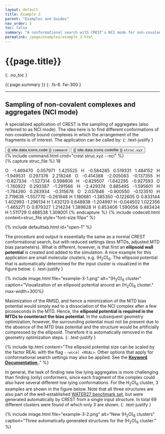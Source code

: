 ```yaml
---
layout: default
title: Example 3
parent: "Examples and Guides"
nav_order: 3
toc: false
summary: "A conformational search with CREST's NCI mode for non-covalent systems."
permalink: /page/examples/example_3.html
---
```


# {{page.title}}
{: .no_toc }

{{ page.summary }}
{: .fs-6 .fw-300 }

---

## Sampling of non-covalent complexes and aggregates (NCI mode)

A specialized application of CREST is the sampling of aggregates (also referred to as NCI mode). 
The idea here is to find different conformations of non-covalently bound complexes in 
which the arrangement of the fragments is of interest. 
The application can be called by:
{: .text-justify }

 <!-- Tab links -->
<div class="tab card">
  <button class="tablinks tab-id-1" onclick="openTabId(event, 'tab-1-1', 'tab-id-1')" id="open-1">{{ site.data.icons.code }} <code>command</code></button>
  <button class="tablinks tab-id-1" onclick="openTabId(event, 'tab-1-2', 'tab-id-1')">{{ site.data.icons.codefile }} <code>struc.xyz</code></button>
</div>
<!-- Tab content -->
<div id="tab-1-1" class="tabcontent tab-id-1" style="text-align:justify">
{% include command.html cmd="crest struc.xyz <span class='nt'>--nci</span>" %}
</div>
<div id="tab-1-2" class="tabcontent tab-id-1" style="text-align:justify">
{% capture struc_file %}
   18

 O    -1.469470     0.057971     1.425525
 H    -0.584285     0.519331     1.484152
 H    -1.949531     0.297378     2.218248
 O    -0.414388    -2.005083    -0.137355
 H    -0.827334    -1.527314     0.598606
 H    -0.829507    -1.642295    -0.927593
 O    -1.740922     0.293387    -1.291566
 H    -2.429374     0.885495    -1.595601
 H    -1.784260     0.283934    -0.315678
 O     2.037846    -0.900550    -0.123510
 H     2.719638    -1.557770    -0.261948
 H     1.180681    -1.385350    -0.122605
 O     0.833144     1.402993    -1.296134
 H     1.432120     0.648938    -1.204997
 H    -0.044502     1.022356    -1.465271
 O     0.879327     1.214234     1.389828
 H     0.853406     1.590056     0.483434
 H     1.511729     0.488538     1.308001
{% endcapture %}
{% include codecell.html content=struc_file style="font-size:10px" %}
</div>
{% include defaulttab.html id="open-1" %}



The procedure and output is essentially the same as a normal CREST conformational search, 
but with reduced settings (less MTDs, adjusted MTD bias parameters). 
What is different, however, is that first an **ellipsoid wall potential** is created and added
to the simulation. 
A nice example for this application are small molecular clusters, e.g. (H<sub>2</sub>O)<sub>6</sub>.
The ellipsoid potential that is automatically determined for the input cluster is visualized in the figure below.
{: .text-justify }

{% include image.html file="example-3-1.png" alt="(H<sub>2</sub>O)<sub>6</sub> cluster" caption="Visualization of an ellipsoid potential around an (H<sub>2</sub>O)<sub>6</sub> cluster." max-width=300%}


Maximization of the RMSD, and hence a minimization of the MTD bias potential would simply 
ead to a dissociation of the NCI complex after a few picoseconds in the MTD.
Hence, the **ellipsoid potential is required in the MTDs to counteract the bias potential**.
In the subsequent geometry optimization, however, the surrounding potential must not be present 
due to the absence of the MTD bias potential and the structure would be artificially compressed 
by the ellipsoid. Therefore it is automatically removed in the geometry optimization steps.
{: .text-justify }

{% include tip.html content="The ellipsoid potential size can be scaled by the factor REAL with the flag `--wscal <REAL>`. Other options that apply for conformational search settings may also be applied. See the [**Keyword Documentation** <i class='fa-solid fa-book'></i>](../documentation/keywords.html#conformational-search-settings)." %}

In general, the task of finding new low lying aggregates is more challenging than finding (only)
conformers, since each fragment of the complex could also have several different low lying
conformations. For the H<sub>2</sub>O)<sub>6</sub> cluster, 3 examples are shown in the figure below.
Note that all three structures are also part of the well-established 
[WATER27 benchmark set](https://doi.org/10.1021/ct800549f), but were generated automatically 
by CREST from a single input structure. 
In total 69 different clusters were found of which only 3 are shown.
{: .text-justify }

{% include image.html file="example-3-2.png" alt="New (H<sub>2</sub>O)<sub>6</sub> clusters" caption="Three automatically generated structures for the (H<sub>2</sub>O)<sub>6</sub> cluster." %}

